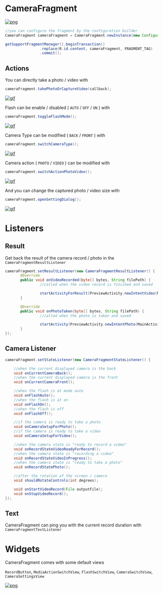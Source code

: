 # CameraFragment

[![png](https://raw.githubusercontent.com/florent37/CameraFragment/master/media/sample.gif)](https://github.com/florent37/CameraFragment)

```java
//you can configure the fragment by the configuration builder
CameraFragment cameraFragment = CameraFragment.newInstance(new Configuration.Builder().build());

getSupportFragmentManager().beginTransaction()
                .replace(R.id.content, cameraFragment, FRAGMENT_TAG)
                .commit();
```

## Actions

You can directly take a photo / video with
```java
cameraFragment.takePhotoOrCaptureVideo(callback);
```

[![gif](https://raw.githubusercontent.com/florent37/CameraFragment/master/media/take_photo.gif)](https://github.com/florent37/CameraFragment)

Flash can be enable / disabled ( `AUTO` / `OFF` / `ON` ) with

```java
cameraFragment.toggleFlashMode();
```

[![gif](https://raw.githubusercontent.com/florent37/CameraFragment/master/media/switch_flash.gif)](https://github.com/florent37/CameraFragment)

Camera Type can be modified ( `BACK` / `FRONT` ) with

```java
cameraFragment.switchCameraType();
```

[![gif](https://raw.githubusercontent.com/florent37/CameraFragment/master/media/switch_camera.gif)](https://github.com/florent37/CameraFragment)

Camera action ( `PHOTO` / `VIDEO` ) can be modified with

```java
cameraFragment.switchActionPhotoVideo();
```

[![gif](https://raw.githubusercontent.com/florent37/CameraFragment/master/media/switch_action.gif)](https://github.com/florent37/CameraFragment)

And you can change the captured photo / video size with

```java
cameraFragment.openSettingDialog();
```

[![gif](https://raw.githubusercontent.com/florent37/CameraFragment/master/media/settings.gif)](https://github.com/florent37/CameraFragment)

# Listeners

## Result

Get back the result of the camera record / photo in the `CameraFragmentResultListener`

```java
cameraFragment.setResultListener(new CameraFragmentResultListener() {
       @Override
       public void onVideoRecorded(byte[] bytes, String filePath) {
                //called when the video record is finished and saved

                startActivityForResult(PreviewActivity.newIntentVideo(MainActivity.this, filePath));
       }

       @Override
       public void onPhotoTaken(byte[] bytes, String filePath) {
                //called when the photo is taken and saved

                startActivity(PreviewActivity.newIntentPhoto(MainActivity.this, filePath));
       }
});
```

## Camera Listener

```java
cameraFragment.setStateListener(new CameraFragmentStateListener() {

    //when the current displayed camera is the back
    void onCurrentCameraBack();
    //when the current displayed camera is the front
    void onCurrentCameraFront();

    //when the flash is at mode auto
    void onFlashAuto();
    //when the flash is at on
    void onFlashOn();
    //when the flash is off
    void onFlashOff();

    //if the camera is ready to take a photo
    void onCameraSetupForPhoto();
    //if the camera is ready to take a video
    void onCameraSetupForVideo();

    //when the camera state is "ready to record a video"
    void onRecordStateVideoReadyForRecord();
    //when the camera state is "recording a video"
    void onRecordStateVideoInProgress();
    //when the camera state is "ready to take a photo"
    void onRecordStatePhoto();

    //after the rotation of the screen / camera
    void shouldRotateControls(int degrees);

    void onStartVideoRecord(File outputFile);
    void onStopVideoRecord();
});
```

## Text

CameraFragment can ping you with the current record duration with `CameraFragmentTextListener`

# Widgets

CameraFragment comes with some default views

`RecordButton`, `MediaActionSwitchView`, `FlashSwitchView`, `CameraSwitchView`, `CameraSettingsView`

[![png](https://raw.githubusercontent.com/florent37/CameraFragment/master/media/buttons.png)](https://github.com/florent37/CameraFragment)
